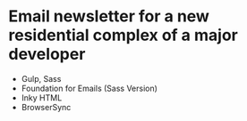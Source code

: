 # Email newsletter for a new residential complex of a major developer

* Gulp, Sass
* Foundation for Emails (Sass Version)
* Inky HTML
* BrowserSync